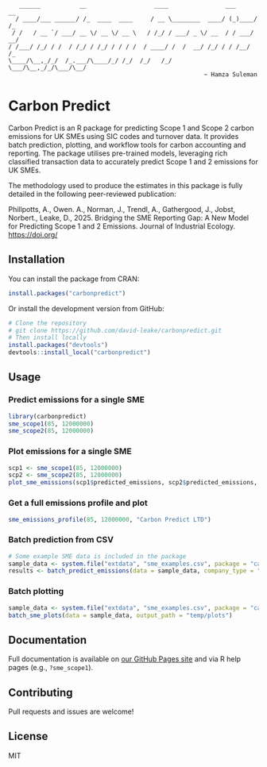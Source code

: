 
       ______           __                   ____                ___      __ 
      / ____/___ ______/ /_  ____  ____     / __ \________  ____/ (_)____/ /_
     / /   / __ `/ ___/ __ \/ __ \/ __ \   / /_/ / ___/ _ \/ __  / / ___/ __/
    / /___/ /_/ / /  / /_/ / /_/ / / / /  / ____/ /  /  __/ /_/ / / /__/ /_  
    \____/\__,_/_/  /_.___/\____/_/ /_/  /_/   /_/   \___/\__,_/_/\___/\__/  
                                                           ~ Hamza Suleman

# Carbon Predict

Carbon Predict is an R package for predicting Scope 1 and Scope 2 carbon
emissions for UK SMEs using SIC codes and turnover data. It provides
batch prediction, plotting, and workflow tools for carbon accounting and
reporting. The package utilises pre-trained models, leveraging rich
classified transaction data to accurately predict Scope 1 and 2
emissions for UK SMEs.

The methodology used to produce the estimates in this package is fully
detailed in the following peer-reviewed publication:

Phillpotts, A., Owen. A., Norman, J., Trendl, A., Gathergood, J., Jobst,
Norbert., Leake, D., 2025. Bridging the SME Reporting Gap: A New Model
for Predicting Scope 1 and 2 Emissions. Journal of Industrial Ecology.
<https://doi.org/>

## Installation

You can install the package from CRAN:

``` r
install.packages("carbonpredict")
```

Or install the development version from GitHub:

``` r
# Clone the repository
# git clone https://github.com/david-leake/carbonpredict.git
# Then install locally
install.packages("devtools")
devtools::install_local("carbonpredict")
```

## Usage

### Predict emissions for a single SME

``` r
library(carbonpredict)
sme_scope1(85, 12000000)
sme_scope2(85, 12000000)
```

### Plot emissions for a single SME

``` r
scp1 <- sme_scope1(85, 12000000)
scp2 <- sme_scope2(85, 12000000)
plot_sme_emissions(scp1$predicted_emissions, scp2$predicted_emissions, "Carbon Predict LTD")
```

### Get a full emissions profile and plot

``` r
sme_emissions_profile(85, 12000000, "Carbon Predict LTD")
```

### Batch prediction from CSV

``` r
# Some example SME data is included in the package
sample_data <- system.file("extdata", "sme_examples.csv", package = "carbonpredict")
results <- batch_predict_emissions(data = sample_data, company_type = "sme", output_path = "temp/results.csv")
```

### Batch plotting

``` r
sample_data <- system.file("extdata", "sme_examples.csv", package = "carbonpredict")
batch_sme_plots(data = sample_data, output_path = "temp/plots")
```

## Documentation

Full documentation is available on [our GitHub Pages
site](https://david-leake.github.io/carbonpredict/index.html) and via R
help pages (e.g., `?sme_scope1`).

## Contributing

Pull requests and issues are welcome!

## License

MIT
